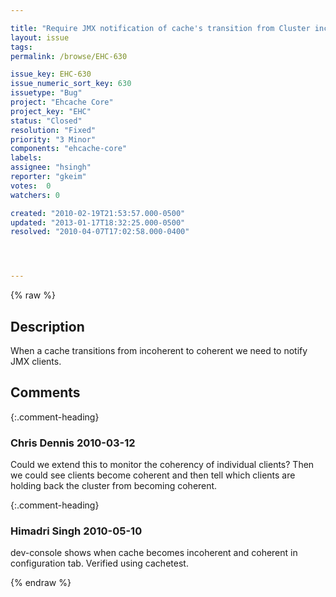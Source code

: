 ```yaml
---

title: "Require JMX notification of cache's transition from Cluster incoherent -> coherent"
layout: issue
tags: 
permalink: /browse/EHC-630

issue_key: EHC-630
issue_numeric_sort_key: 630
issuetype: "Bug"
project: "Ehcache Core"
project_key: "EHC"
status: "Closed"
resolution: "Fixed"
priority: "3 Minor"
components: "ehcache-core"
labels: 
assignee: "hsingh"
reporter: "gkeim"
votes:  0
watchers: 0

created: "2010-02-19T21:53:57.000-0500"
updated: "2013-01-17T18:32:25.000-0500"
resolved: "2010-04-07T17:02:58.000-0400"




---
```


{% raw %}

## Description

<div markdown="1" class="description">

When a cache transitions from incoherent to coherent we need to notify JMX clients.


</div>

## Comments


{:.comment-heading}
### **Chris Dennis** <span class="date">2010-03-12</span>

<div markdown="1" class="comment">

Could we extend this to monitor the coherency of individual clients?  Then we could see clients become coherent and then tell which clients are holding back the cluster from becoming coherent.

</div>


{:.comment-heading}
### **Himadri Singh** <span class="date">2010-05-10</span>

<div markdown="1" class="comment">

dev-console shows when cache becomes incoherent and coherent in configuration tab. Verified using cachetest.

</div>



{% endraw %}
